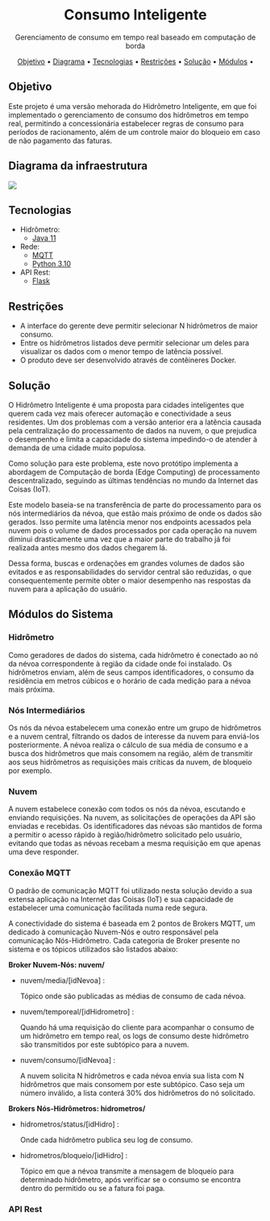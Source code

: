 <h1 align="center">Consumo Inteligente</h1>
<p align="center">Gerenciamento de consumo em tempo real baseado em computação de borda</p>

<p align="center">
 <a href="#objetivo">Objetivo</a> •
 <a href="#diagrama">Diagrama</a> • 
 <a href="#tecnologias">Tecnologias</a> • 
 <a href="#restricoes">Restrições</a> •
 <a href="#solucao">Solução</a> •
 <a href="#modulos">Módulos</a> •
</p>

<h2 href="#objetivo">Objetivo</h2>
<p>Este projeto é uma versão mehorada do Hidrômetro Inteligente, em que foi implementado o gerenciamento de consumo dos hidrômetros em tempo real, permitindo a concessionária estabelecer regras de consumo para períodos de racionamento, além de um controle maior do bloqueio em caso de não pagamento das faturas.</p>

<h2 href="#diagrama">Diagrama da infraestrutura</h2>

<img src="https://github.com/danrleiaraujo/MI-Redes/blob/main/Problema2/images/diagrama.jpg"/>

<h2 href="#tecnologias">Tecnologias</h2>

- Hidrômetro:
    - [Java 11](https://www.oracle.com/br/java/technologies/javase/jdk11-archive-downloads.html)
- Rede:
    - [MQTT](https://mqtt.org/)
    - [Python 3.10](https://www.python.org/)
- API Rest:
    - [Flask](https://flask.palletsprojects.com/en/2.2.x/)

<h2 href="#restricoes">Restrições</h2>

- A interface do gerente deve permitir selecionar N hidrômetros de maior consumo.
- Entre os hidrômetros listados deve permitir selecionar um deles para visualizar os dados com o menor tempo de latência possível.
- O produto deve ser desenvolvido através de contêineres Docker.

<h2 href="solucao">Solução</h2>

<p>O Hidrômetro Inteligente é uma proposta para cidades inteligentes que querem cada vez mais oferecer automação e conectividade a seus residentes. Um dos problemas com a versão anterior era a latência causada pela centralização do processamento de dados na nuvem, o que prejudica o desempenho e limita a capacidade do sistema impedindo-o de atender à demanda de uma cidade muito populosa.</p>
<p>Como solução para este problema, este novo protótipo implementa a abordagem de Computação de borda (Edge Computing) de processamento descentralizado, seguindo as últimas tendências no mundo da Internet das Coisas (IoT).</p>
<p>Este modelo baseia-se na transferência de parte do processamento para os nós intermediários da névoa, que estão mais próximo de onde os dados são gerados. Isso permite uma latência menor nos endpoints acessados pela nuvem pois o volume de dados processados por cada operação na nuvem diminui drasticamente uma vez que a maior parte do trabalho já foi realizada antes mesmo dos dados chegarem lá.</p>
<p>Dessa forma, buscas e ordenações em grandes volumes de dados são evitados e as responsabilidades do servidor central são reduzidas, o que consequentemente permite obter o maior desempenho nas respostas da nuvem para a aplicação do usuário.</p>

<h2 href="modulos">Módulos do Sistema</h2>

<h3>Hidrômetro</h3>
<p>Como geradores de dados do sistema, cada hidrômetro é conectado ao nó da névoa correspondente à região da cidade onde foi instalado. Os hidrômetros enviam, além de seus campos identificadores, o consumo da residência em metros cúbicos e o horário de cada medição para a névoa mais próxima.</p>

<h3>Nós Intermediários</h3>
<p>Os nós da névoa estabelecem uma conexão entre um grupo de hidrômetros e a nuvem central, filtrando os dados de interesse da nuvem para enviá-los posteriormente. A névoa realiza o cálculo de sua média de consumo e a busca dos hidrômetros que mais consomem na região, além de transmitir aos seus hidrômetros as requisições mais críticas da nuvem, de bloqueio por exemplo.</p>

<h3>Nuvem</h3>
<p>A nuvem estabelece conexão com todos os nós da névoa, escutando e enviando requisições. Na nuvem, as solicitações de operações da API são enviadas e recebidas. Os identificadores das névoas são mantidos de forma a permitir o acesso rápido à região/hidrômetro solicitado pelo usuário, evitando que todas as névoas recebam a mesma requisição em que apenas uma deve responder.</p>

<h3>Conexão MQTT</h3>
<p>O padrão de comunicação MQTT foi utilizado nesta solução devido a sua extensa aplicação na Internet das Coisas (IoT) e sua capacidade de estabelecer uma comunicação facilitada numa rede segura.</p>
<p>A conectividade do sistema é baseada em 2 pontos de Brokers MQTT, um dedicado à comunicação Nuvem-Nós e outro responsável pela comunicação Nós-Hidrômetro. Cada categoria de Broker presente no sistema e os tópicos utilizados são listados abaixo:</p>

<b>Broker Nuvem-Nós:   nuvem/</b>
<ul>
    <li>nuvem/media/[idNevoa] : <p>Tópico onde são publicadas as médias de consumo de cada névoa.</p>
    </li>
    <li>nuvem/temporeal/[idHidrometro] : <p>Quando há uma requisição do cliente para acompanhar o consumo de um hidrômetro em tempo real, os logs de consumo deste hidrômetro são transmitidos por este subtópico para a nuvem.</p>
    </li>
    <li>nuvem/consumo/[idNevoa] : <p>A nuvem solicita N hidrômetros e cada névoa envia sua lista com N hidrômetros que mais consomem por este subtópico. Caso seja um número inválido, a lista conterá 30% dos hidrômetros do nó solicitado.</p>
    </li>
</ul>

<b>Brokers Nós-Hidrômetros:   hidrometros/</b>
<ul>
    <li>hidrometros/status/[idHidro] : <p>Onde cada hidrômetro publica seu log de consumo.</p>
    </li>
    <li>hidrometros/bloqueio/[idHidro] : <p>Tópico em que a névoa transmite a mensagem de bloqueio para determinado hidrômetro, após verificar se o consumo se encontra dentro do permitido ou se a fatura foi paga.</p>
    </li>
</ul>


<h3>API Rest</h3>